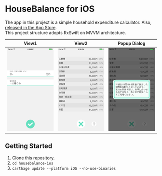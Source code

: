 # HouseBalance for iOS

The app in this project is a simple household expenditure calculator. Also, [released in the App Store](http://goo.gl/G2EVwQ).  
This project structure adopts RxSwift on MVVM architecture.

| View1 | View2 | Popup Dialog |
|-|-|-|
| ![Home](.github/home.png) | ![Result](.github/result.png) | ![Help](.github/help.png) |

## Getting Started

1. Clone this repository.
1. `cd housebalance-ios`
1. `carthage update --platform iOS --no-use-binaries`
